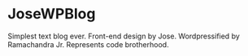 # JoseWPBlog
Simplest text blog ever. Front-end design by Jose. Wordpressified by Ramachandra Jr. Represents code brotherhood.

